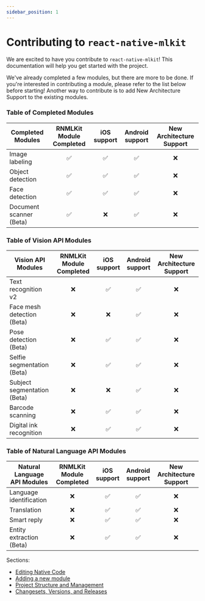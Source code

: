 ```yaml
---
sidebar_position: 1
---
```


# Contributing to `react-native-mlkit`

We are excited to have you contribute to `react-native-mlkit`! This documentation will help you get started with the
project.

We've already completed a few modules, but there are more to be done. If you're interested in contributing a module, please refer to the list below before starting! Another way to contribute is to add New Architecture Support to the existing modules.

### Table of Completed Modules

| Completed Modules       | RNMLKit Module Completed | iOS support | Android support | New Architecture Support |
| ----------------------- | :----------------------: | :---------: | :-------------: | :----------------------: |
| Image labeling          |            ✅            |     ✅      |       ✅        |            ❌            |
| Object detection        |            ✅            |     ✅      |       ✅        |            ❌            |
| Face detection          |            ✅            |     ✅      |       ✅        |            ❌            |
| Document scanner (Beta) |            ✅            |     ❌      |       ✅        |            ❌            |

### Table of Vision API Modules

| Vision API Modules          | RNMLKit Module Completed | iOS support | Android support | New Architecture Support |
| --------------------------- | :----------------------: | :---------: | :-------------: | :----------------------: |
| Text recognition v2         |            ❌            |     ✅      |       ✅        |            ❌            |
| Face mesh detection (Beta)  |            ❌            |     ❌      |       ✅        |            ❌            |
| Pose detection (Beta)       |            ❌            |     ✅      |       ✅        |            ❌            |
| Selfie segmentation (Beta)  |            ❌            |     ✅      |       ✅        |            ❌            |
| Subject segmentation (Beta) |            ❌            |     ❌      |       ✅        |            ❌            |
| Barcode scanning            |            ❌            |     ✅      |       ✅        |            ❌            |
| Digital ink recognition     |            ❌            |     ✅      |       ✅        |            ❌            |

### Table of Natural Language API Modules

| Natural Language API Modules | RNMLKit Module Completed | iOS support | Android support | New Architecture Support |
| ---------------------------- | :----------------------: | :---------: | :-------------: | :----------------------: |
| Language identification      |            ❌            |     ✅      |       ✅        |            ❌            |
| Translation                  |            ❌            |     ✅      |       ✅        |            ❌            |
| Smart reply                  |            ❌            |     ✅      |       ✅        |            ❌            |
| Entity extraction (Beta)     |            ❌            |     ✅      |       ✅        |            ❌            |

Sections:

- [Editing Native Code](./editing-native-code.md)
- [Adding a new module](./adding-a-new-module.md)
- [Project Structure and Management](./project-structure-and-management.md)
- [Changesets, Versions, and Releases](./changesets-versions-and-releases.md)
